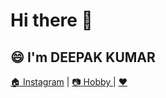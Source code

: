 # Hi there 👋
## :smile: I'm DEEPAK KUMAR
<a href="https://www.instagram.com/deepakmp444/"> :house: Instagram</a> | <a href="https://www.instagram.com/photography_challenge10/"> :camera: Hobby </a> | <a href="https://www.instagram.com/shobha.bharti.16/"> :heart: </a>
<!--
**deepakmp444/deepakmp444** is a ✨ _special_ ✨ repository because its `README.md` (this file) appears on your GitHub profile.

Here are some ideas to get you started:

- 🔭 I’m currently working on ...
- 🌱 I’m currently learning ...
- 👯 I’m looking to collaborate on ...
- 🤔 I’m looking for help with ...
- 💬 Ask me about ...
- 📫 How to reach me: ...
- 😄 Pronouns: ...
- ⚡ Fun fact: ...
-->

